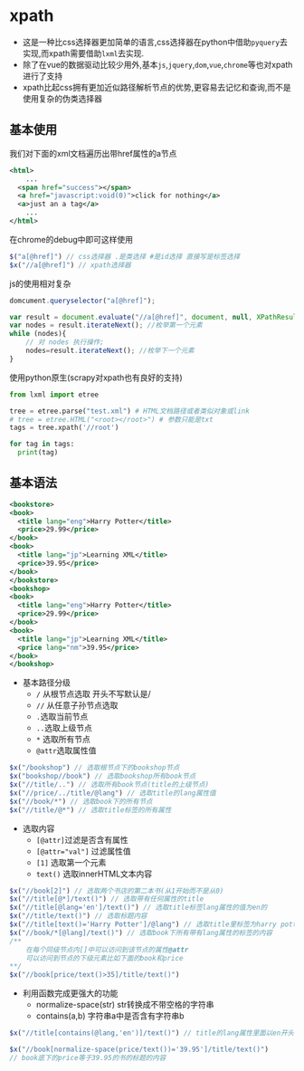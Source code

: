 # xpath

-   这是一种比css选择器更加简单的语言,css选择器在python中借助`pyquery`去实现,而xpath需要借助`lxml`去实现.
-   除了在vue的数据驱动比较少用外,基本`js`,`jquery`,`dom`,`vue`,`chrome`等也对xpath进行了支持
-   xpath比起css拥有更加近似路径解析节点的优势,更容易去记忆和查询,而不是使用复杂的伪类选择器

## 基本使用

我们对下面的xml文档遍历出带href属性的a节点

```xml
<html>
	...
  <span href="success"></span>
  <a href="javascript:void(0)">click for nothing</a>
  <a>just an a tag</a>
	...
</html>
```

在chrome的debug中即可这样使用

```js
$("a[@href]") // css选择器 .是类选择 #是id选择 直接写是标签选择
$x("//a[@href]") // xpath选择器
```

js的使用相对复杂

```js
domcument.queryselector("a[@href]");

var result = document.evaluate("//a[@href]", document, null, XPathResult.ANY_TYPE, null);
var nodes = result.iterateNext(); //枚举第一个元素
while (nodes){
    // 对 nodes 执行操作;
    nodes=result.iterateNext(); //枚举下一个元素
}
```

使用python原生(scrapy对xpath也有良好的支持)

```python
from lxml import etree

tree = etree.parse("test.xml") # HTML文档路径或者类似对象或link
# tree = etree.HTML("<root></root>") # 参数只能是txt
tags = tree.xpath('//root')

for tag in tags:
  print(tag)
```

## 基本语法

```xml
<bookstore>
<book>
  <title lang="eng">Harry Potter</title>
  <price>29.99</price>
</book>
<book>
  <title lang="jp">Learning XML</title>
  <price>39.95</price>
</book>
</bookstore>
<bookshop>
<book>
  <title lang="eng">Harry Potter</title>
  <price>29.99</price>
</book>
<book>
  <title lang="jp">Learning XML</title>
  <price lang="nm">39.95</price>
</book>
</bookshop>
```

-   基本路径分级
    -   `/` 从根节点选取 开头不写默认是/
    -   `//` 从任意子孙节点选取
    -   `.`选取当前节点
    -   `..`选取上级节点
    -   `*` 选取所有节点
    -   `@attr`选取属性值

```js
$x("/bookshop") // 选取根节点下的bookshop节点
$x("bookshop//book") // 选取bookshop所有book节点
$x("//title/..") // 选取所有book节点(title的上级节点)
$x("//price/../title/@lang") // 选取title的lang属性值
$x("//book/*") // 选取book下的所有节点
$x("//title/@*") // 选取title标签的所有属性
```

-   选取内容
    -   `[@attr]`过滤是否含有属性
    -   `[@attr="val"]` 过滤属性值
    -   `[1]` 选取第一个元素
    -   `text()` 选取innerHTML文本内容

```js
$x("//book[2]") // 选取两个书店的第二本书(从1开始而不是从0)
$x("//title[@*]/text()") // 选取带有任何属性的title
$x("//title[@lang='en']/text()") // 选取title标签lang属性的值为en的
$x("//title/text()") // 选取标题内容
$x("//title[text()='Harry Potter']/@lang") // 选取title里标签为harry potter的
$x("//book/*[@lang]/text()") // 选取book下所有带有lang属性的标签的内容
/**
	在每个同级节点内[]中可以访问到该节点的属性@attr
	可以访问到节点的下级元素比如下面的book和price
**/
$x("//book[price/text()>35]/title/text()")  
```

-   利用函数完成更强大的功能
    -   normalize-space(str) str转换成不带空格的字符串
    -   contains(a,b) 字符串a中是否含有字符串b

```js
$x("//title[contains(@lang,'en')]/text()") // title的lang属性里面以en开头的元素的text值 这个用法还可以用在其他的class类的字符串匹配上

$x("//book[normalize-space(price/text())='39.95']/title/text()")
// book底下的price等于39.95的书的标题的内容
```

